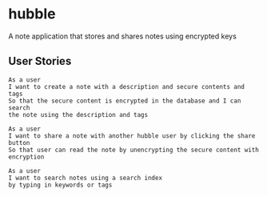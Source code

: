 # hubble

A note application that stores and shares notes using encrypted keys

## User Stories

```
As a user
I want to create a note with a description and secure contents and tags
So that the secure content is encrypted in the database and I can search
the note using the description and tags
```

```
As a user
I want to share a note with another hubble user by clicking the share button
So that user can read the note by unencrypting the secure content with encryption
```

```
As a user
I want to search notes using a search index
by typing in keywords or tags
```

